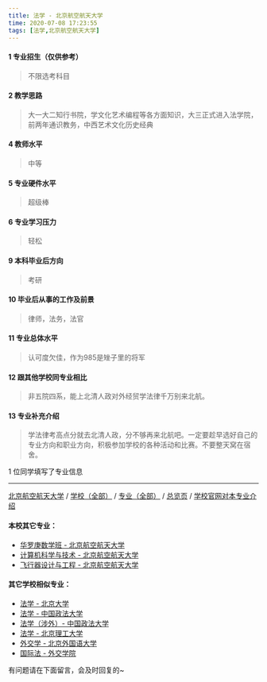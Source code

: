 ```yaml
---
title: 法学 - 北京航空航天大学
time: 2020-07-08 17:23:55
tags: [法学,北京航空航天大学]
---
```

#### 1 专业招生（仅供参考）  
> 不限选考科目 

#### 2 教学思路
> 大一大二知行书院，学文化艺术编程等各方面知识，大三正式进入法学院，前两年通识教务，中西艺术文化历史经典


#### 4 教师水平
> 中等


#### 5 专业硬件水平
> 超级棒


#### 6 专业学习压力
> 轻松


#### 9 本科毕业后方向
> 考研


#### 10 毕业后从事的工作及前景
> 律师，法务，法官


#### 11 专业总体水平
> 认可度欠佳，作为985是矬子里的将军


#### 12 跟其他学校同专业相比
> 非五院四系，能上北清人政对外经贸学法律千万别来北航。


#### 13 专业补充介绍
> 学法律考高点分就去北清人政，分不够再来北航吧。一定要趁早选好自己的专业方向和职业方向，积极参加学校的各种活动和比赛。不要整天窝在宿舍。

1 位同学填写了专业信息
***
[北京航空航天大学](https://www.jianshu.com/p/7a48803abb9f) / [学校（全部）](http://www.jianshu.com/p/3efa6bcca419) / [专业（全部）](http://www.jianshu.com/p/2d4c6d3552c2) / [总览页](http://www.jianshu.com/p/445daeb4fa00) / [学校官网对本专业介绍]()
#### 本校其它专业：
- [华罗庚数学班 - 北京航空航天大学](http://www.jianshu.com/p/f523a3004e04)
- [计算机科学与技术 - 北京航空航天大学](http://www.jianshu.com/p/0170ec3b0f46)
- [飞行器设计与工程 - 北京航空航天大学](http://www.jianshu.com/p/3f56b860c17b)
#### 其它学校相似专业：
- [法学 - 北京大学](http://www.jianshu.com/p/67bf7fc84283)
- [法学 - 中国政法大学](http://www.jianshu.com/p/b7701ed3cb8f)
- [法学（涉外）- 中国政法大学](http://www.jianshu.com/p/efa227dc5624)
- [法学 - 北京理工大学](http://www.jianshu.com/p/a1edd0b533fb)
- [外交学 - 北京外国语大学](http://www.jianshu.com/p/1fd62a7bd5ad)
- [国际法 - 外交学院](http://www.jianshu.com/p/041f7cb60325)


有问题请在下面留言，会及时回复的~
